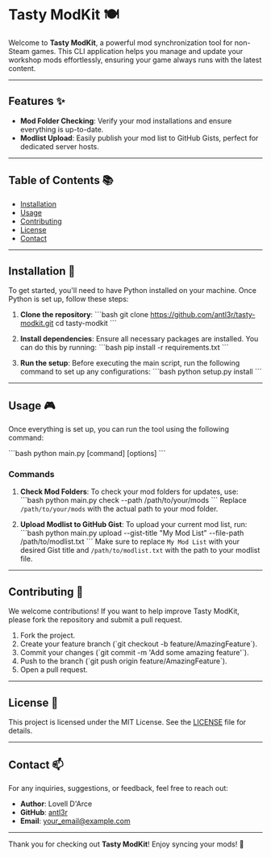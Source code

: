 # Tasty ModKit 🍽️

Welcome to **Tasty ModKit**, a powerful mod synchronization tool for non-Steam games. This CLI application helps you manage and update your workshop mods effortlessly, ensuring your game always runs with the latest content.

---

## Features ✨

- **Mod Folder Checking**: Verify your mod installations and ensure everything is up-to-date.
- **Modlist Upload**: Easily publish your mod list to GitHub Gists, perfect for dedicated server hosts.

---

## Table of Contents 📚

- [Installation](#installation)
- [Usage](#usage)
- [Contributing](#contributing)
- [License](#license)
- [Contact](#contact)

---

## Installation 🚀

To get started, you'll need to have Python installed on your machine. Once Python is set up, follow these steps:

1. **Clone the repository**:
   \`\`\`bash
   git clone https://github.com/antl3r/tasty-modkit.git
   cd tasty-modkit
   \`\`\`

2. **Install dependencies**:
   Ensure all necessary packages are installed. You can do this by running:
   \`\`\`bash
   pip install -r requirements.txt
   \`\`\`

3. **Run the setup**:
   Before executing the main script, run the following command to set up any configurations:
   \`\`\`bash
   python setup.py install
   \`\`\`

---

## Usage 🎮

Once everything is set up, you can run the tool using the following command:

\`\`\`bash
python main.py [command] [options]
\`\`\`

### Commands

1. **Check Mod Folders**:
   To check your mod folders for updates, use:
   \`\`\`bash
   python main.py check --path /path/to/your/mods
   \`\`\`
   Replace `/path/to/your/mods` with the actual path to your mod folder.

2. **Upload Modlist to GitHub Gist**:
   To upload your current mod list, run:
   \`\`\`bash
   python main.py upload --gist-title "My Mod List" --file-path /path/to/modlist.txt
   \`\`\`
   Make sure to replace `My Mod List` with your desired Gist title and `/path/to/modlist.txt` with the path to your modlist file.

---

## Contributing 🤝

We welcome contributions! If you want to help improve Tasty ModKit, please fork the repository and submit a pull request. 

1. Fork the project.
2. Create your feature branch (\`git checkout -b feature/AmazingFeature\`).
3. Commit your changes (\`git commit -m 'Add some amazing feature'\`).
4. Push to the branch (\`git push origin feature/AmazingFeature\`).
5. Open a pull request.

---

## License 📄

This project is licensed under the MIT License. See the [LICENSE](LICENSE) file for details.

---

## Contact 📫

For any inquiries, suggestions, or feedback, feel free to reach out:

- **Author**: Lovell D'Arce
- **GitHub**: [antl3r](https://github.com/antl3r)
- **Email**: your_email@example.com

---

Thank you for checking out **Tasty ModKit**! Enjoy syncing your mods! 🎉
